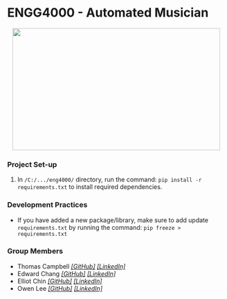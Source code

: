 # ENGG4000 - Automated Musician

<p align="center">
    <img src="https://media.giphy.com/media/NU8tcjnPaODTy/giphy.gif" width="480" height="282" />
</p>

### Project Set-up
1. In `/C:/.../eng4000/` directory, run the command: `pip install -r requirements.txt` to install required dependencies.

### Development Practices
- If you have added a new package/library, make sure to add update `requirements.txt` by running the command: `pip freeze > requirements.txt`

### Group Members
- Thomas Campbell _[[GitHub]](https://github.com/tcampbe6UNB3035)_ _[[LinkedIn]](https://www.linkedin.com/in/thomas-campbell-a6a245184/)_
- Edward Chang _[[GitHub]](https://github.com/edwardchang7)_ _[[LinkedIn]](https://www.linkedin.com/in/edward-chang-2134791a4/)_
- Elliot Chin _[[GitHub]](https://github.com/Elliot-Chin)_ _[[LinkedIn]](https://www.linkedin.com/in/elliot-chin-90b4311a6/)_
- Owen Lee _[[GitHub]](https://github.com/owenlee-dev)_ _[[LinkedIn]](https://www.linkedin.com/in/owen-lee-b3b3a2197/)_
